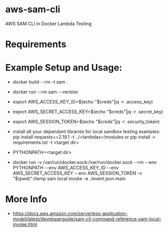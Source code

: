 # aws-sam-cli
AWS SAM CLI in Docker Lambda Testing

# Requirements

# Example Setup and Usage:
- docker build --rm -t sam .
- docker run --rm sam --version

- export AWS_ACCESS_KEY_ID=$(echo "$creds"|jq -r .access_key)
- export AWS_SECRET_ACCESS_KEY=$(echo "$creds"|jq -r .secret_key)
- export AWS_SESSION_TOKEN=$(echo "$creds"|jq -r .security_token)

- install all your dependant libraries for local sandbox testing
examples: pip install requests==2.19.1 -t ../\<lambdas>/modules
or pip install -r requirements.txt -t \<target dir>

- PYTHONPATH=\<target dir>
- docker run -v /var/run/docker.sock:/var/run/docker.sock --rm --env PYTHONPATH --env AWS_ACCESS_KEY_ID --env AWS_SECRET_ACCESS_KEY --env AWS_SESSION_TOKEN -v "$(pwd)":/temp sam local invoke -e ./event.json main

# More Info
- https://docs.aws.amazon.com/serverless-application-model/latest/developerguide/sam-cli-command-reference-sam-local-invoke.html
